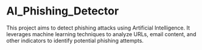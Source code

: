 # AI_Phishing_Detector
This project aims to detect phishing attacks using Artificial Intelligence. It leverages machine learning techniques to analyze URLs, email content, and other indicators to identify potential phishing attempts.
